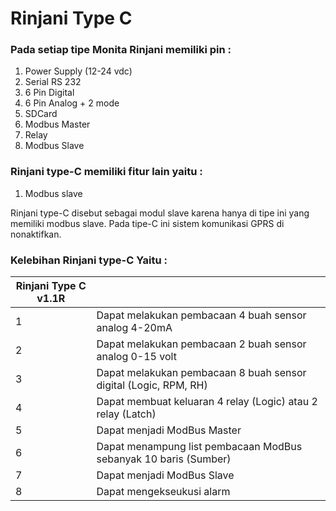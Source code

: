 # Rinjani Type C

### Pada setiap tipe Monita Rinjani memiliki pin :

1. Power Supply (12-24 vdc)
2. Serial RS 232
3. 6 Pin Digital
4. 6 Pin Analog + 2 mode
5. SDCard
6. Modbus Master
7. Relay
8. Modbus Slave

### Rinjani type-C memiliki fitur lain yaitu :

1. Modbus slave

Rinjani type-C disebut sebagai modul slave karena hanya di tipe ini yang memiliki modbus slave. Pada tipe-C ini sistem komunikasi GPRS di nonaktifkan.

### Kelebihan Rinjani type-C Yaitu :

| Rinjani Type C v1.1R |                                                                  |
| -------------------- | ---------------------------------------------------------------- |
| 1                    | Dapat melakukan pembacaan 4 buah sensor analog 4-20mA            |
| 2                    | Dapat melakukan pembacaan 2 buah sensor analog 0-15 volt         |
| 3                    | Dapat melakukan pembacaan 8 buah sensor digital (Logic, RPM, RH) |
| 4                    | Dapat membuat keluaran 4 relay (Logic) atau 2 relay (Latch)      |
| 5                    | Dapat menjadi ModBus Master                                      |
| 6                    | Dapat menampung list pembacaan ModBus sebanyak 10 baris (Sumber) |
| 7                    | Dapat menjadi ModBus Slave                                       |
| 8                    | Dapat mengekseukusi alarm                                        |
